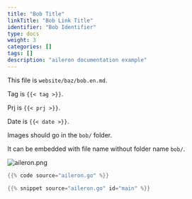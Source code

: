 ```yaml
---
title: "Bob Title"
linkTitle: "Bob Link Title"
identifier: "Bob Identifier"
type: docs
weight: 3
categories: []
tags: []
description: "aileron documentation example"
---
```


This file is `website/baz/bob.en.md`.

Tag is `{{< tag >}}`.

Prj is `{{< prj >}}`.

Date is `{{< date >}}`.

Images should go in the `bob/` folder.

It can be embedded with file name without folder name `bob/`.

![aileron.png](aileron.png)

```go {title="aileron.go" linenos=inline hl_lines=[3,"9-11"] style=emacs}
{{% code source="aileron.go" %}}
```

```go {linenos=inline hl_lines=[3,"6-8"]}
{{% snippet source="aileron.go" id="main" %}}
```
